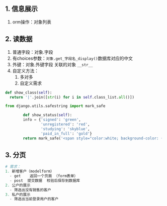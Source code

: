 ## 1. 信息展示

1. orm操作：对象列表

## 2. 读数据

1. 普通字段：对象.字段
2. 有choices参数：`对象.get_字段名_display()`数据库对应的中文
3. 外键：对象.外键字段     关联的对象 `__str__`
4. 自定义方法：
   1. 多对多
   2. 自定义需求

```python
def show_class(self):
  return '|'.join([str(i) for i in self.class_list.all()])
```

```python
from django.utils.safestring import mark_safe

	    def show_status(self):
        info = {'signed': 'green', 
                'unregistered': 'red',
                'studying': 'skyblue', 
                'paid_in_full': 'gold'}
        return mark_safe('<span style="color:white; background-color: {};padding:5px">{}</span>'.format(info.get(self.status), self.get_status_display()))
```

## 3. 分页





```python
# 需求：
1. 新增客户（modelform）
  - get    返回一个页面 （form表单） 
  - post  提交数据  校验后保存到数据库
2. 公户的展示
  - 筛选出没有销售的客户
3. 私户的展示
  - 筛选出当前登录用户的客户
```

















